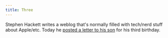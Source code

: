 ```yaml
---
title: Three
---
```

<p>Stephen Hackett writes a weblog that's normally filled with tech/nerd stuff about Apple/etc. Today he <a href="https://512pixels.net/three/">posted a letter to his son</a> for his third birthday.</p>
